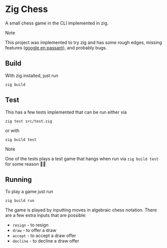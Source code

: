 # Zig Chess

A small chess game in the CLI implemented in zig.

> [!NOTE]
> This project was implemented to try zig and has some rough edges, missing features ([google en passant](https://www.reddit.com/r/AnarchyChess/)), and probably bugs.

## Build
With zig installed, just run
```cli
zig build
```

## Test
This has a few tests implemented that can be run either via
```cli
zig test src/test.zig
```
or with
```cli
zig build test
```
> [!NOTE]
> One of the tests plays a test game that hangs when run via `zig build test` for some reason :man_shrugging:

## Running
To play a game just run
```cli
zig build run
```

The game is played by inputting moves in algebraic chess notation.
There are a few extra inputs that are possible:
- `resign` - to resign
- `draw` - to offer a draw
- `accept` - to accept a draw offer
- `decline` - to decline a draw offer

